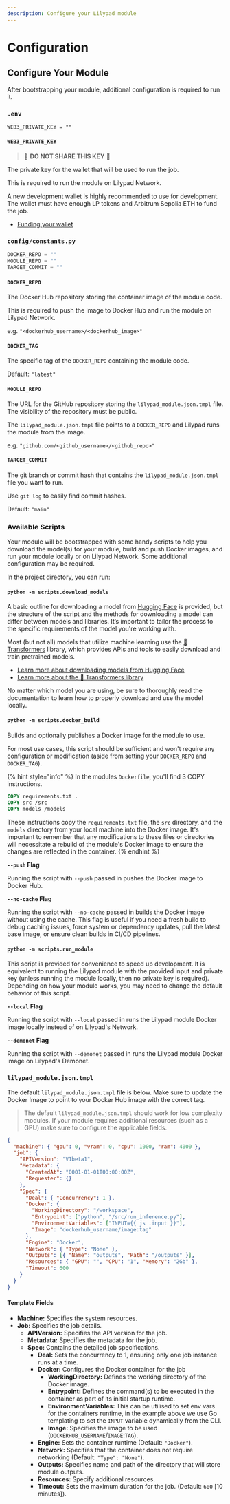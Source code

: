 ```yaml
---
description: Configure your Lilypad module
---
```


# Configuration

## Configure Your Module

After bootstrapping your module, additional configuration is required to run it.

### `.env`

```
WEB3_PRIVATE_KEY = ""
```

#### `WEB3_PRIVATE_KEY`

> 🚨 **DO NOT SHARE THIS KEY** 🚨

The private key for the wallet that will be used to run the job.

This is required to run the module on Lilypad Network.

A new development wallet is highly recommended to use for development. The wallet must have enough LP tokens and Arbitrum Sepolia ETH to fund the job.

* [Funding your wallet](../../getting-started/setting-up-your-wallet.md#funding-your-wallet)

### `config/constants.py`

```python
DOCKER_REPO = ""
MODULE_REPO = ""
TARGET_COMMIT = ""
```

#### `DOCKER_REPO`

The Docker Hub repository storing the container image of the module code.

This is required to push the image to Docker Hub and run the module on Lilypad Network.

e.g. `"<dockerhub_username>/<dockerhub_image>"`

#### `DOCKER_TAG`

The specific tag of the `DOCKER_REPO` containing the module code.

Default: `"latest"`

#### `MODULE_REPO`

The URL for the GitHub repository storing the `lilypad_module.json.tmpl` file. The visibility of the repository must be public.

The `lilypad_module.json.tmpl` file points to a `DOCKER_REPO` and Lilypad runs the module from the image.

e.g. `"github.com/<github_username>/<github_repo>"`

#### `TARGET_COMMIT`

The git branch or commit hash that contains the `lilypad_module.json.tmpl` file you want to run.

Use `git log` to easily find commit hashes.

Default: `"main"`

### Available Scripts

Your module will be bootstrapped with some handy scripts to help you download the model(s) for your module, build and push Docker images, and run your module locally or on Lilypad Network. Some additional configuration may be required.

In the project directory, you can run:

#### `python -m scripts.download_models`

A basic outline for downloading a model from [Hugging Face](https://huggingface.co/) is provided, but the structure of the script and the methods for downloading a model can differ between models and libraries. It’s important to tailor the process to the specific requirements of the model you're working with.

Most (but not all) models that utilize machine learning use the [🤗 Transformers](https://huggingface.co/docs/transformers/index) library, which provides APIs and tools to easily download and train pretrained models.

* [Learn more about downloading models from Hugging Face](https://huggingface.co/docs/hub/en/models-downloading)
* [Learn more about the 🤗 Transformers library](https://huggingface.co/docs/hub/en/transformers)

No matter which model you are using, be sure to thoroughly read the documentation to learn how to properly download and use the model locally.

#### `python -m scripts.docker_build`

Builds and optionally publishes a Docker image for the module to use.

For most use cases, this script should be sufficient and won't require any configuration or modification (aside from setting your `DOCKER_REPO` and `DOCKER_TAG`).

{% hint style="info" %}
In the modules `Dockerfile`, you'll find 3 COPY instructions.

```dockerfile
COPY requirements.txt .
COPY src /src
COPY models /models
```

These instructions copy the `requirements.txt` file, the `src` directory, and the `models` directory from your local machine into the Docker image. It's important to remember that any modifications to these files or directories will necessitate a rebuild of the module's Docker image to ensure the changes are reflected in the container.
{% endhint %}

**`--push` Flag**

Running the script with `--push` passed in pushes the Docker image to Docker Hub.

**`--no-cache` Flag**

Running the script with `--no-cache` passed in builds the Docker image without using the cache. This flag is useful if you need a fresh build to debug caching issues, force system or dependency updates, pull the latest base image, or ensure clean builds in CI/CD pipelines.

#### `python -m scripts.run_module`

This script is provided for convenience to speed up development. It is equivalent to running the Lilypad module with the provided input and private key (unless running the module locally, then no private key is required). Depending on how your module works, you may need to change the default behavior of this script.

**`--local` Flag**

Running the script with `--local` passed in runs the Lilypad module Docker image locally instead of on Lilypad's Network.

**`--demonet` Flag**

Running the script with `--demonet` passed in runs the Lilypad module Docker image on Lilypad's Demonet.

### `lilypad_module.json.tmpl`

The default `lilypad_module.json.tmpl` file is below. Make sure to update the Docker Image to point to your Docker Hub image with the correct tag.

> The default `lilypad_module.json.tmpl` should work for low complexity modules. If your module requires additional resources (such as a GPU) make sure to configure the applicable fields.

```json
{
  "machine": { "gpu": 0, "vram": 0, "cpu": 1000, "ram": 4000 },
  "job": {
    "APIVersion": "V1beta1",
    "Metadata": {
      "CreatedAt": "0001-01-01T00:00:00Z",
      "Requester": {}
    },
    "Spec": {
      "Deal": { "Concurrency": 1 },
      "Docker": {
        "WorkingDirectory": "/workspace",
        "Entrypoint": ["python", "/src/run_inference.py"],
        "EnvironmentVariables": ["INPUT={{ js .input }}"],
        "Image": "dockerhub_username/image:tag"
      },
      "Engine": "Docker",
      "Network": { "Type": "None" },
      "Outputs": [{ "Name": "outputs", "Path": "/outputs" }],
      "Resources": { "GPU": "", "CPU": "1", "Memory": "2Gb" },
      "Timeout": 600
    }
  }
}
```

#### Template Fields

* **Machine:** Specifies the system resources.
* **Job:** Specifies the job details.
  * **APIVersion:** Specifies the API version for the job.
  * **Metadata:** Specifies the metadata for the job.
  * **Spec:** Contains the detailed job specifications.
    * **Deal:** Sets the concurrency to 1, ensuring only one job instance runs at a time.
    * **Docker:** Configures the Docker container for the job
      * **WorkingDirectory:** Defines the working directory of the Docker image.
      * **Entrypoint:** Defines the command(s) to be executed in the container as part of its initial startup runtime.
      * **EnvironmentVariables:** This can be utilised to set env vars for the containers runtime, in the example above we use Go templating to set the `INPUT` variable dynamically from the CLI.
      * **Image:** Specifies the image to be used (`DOCKERHUB_USERNAME`/`IMAGE`:`TAG`).
    * **Engine:** Sets the container runtime (Default: `"Docker"`).
    * **Network:** Specifies that the container does not require networking (Default: `"Type": "None"`).
    * **Outputs:** Specifies name and path of the directory that will store module outputs.
    * **Resources:** Specify additional resources.
    * **Timeout:** Sets the maximum duration for the job. (Default: `600` \[10 minutes]).
